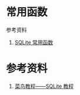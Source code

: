 # 常用函数



参考资料

1.  [SQLite 常用函数](https://www.runoob.com/sqlite/sqlite-functions.html) 



# 参考资料

1.  [菜鸟教程——SQLite 教程](https://www.runoob.com/sqlite/sqlite-tutorial.html) 
